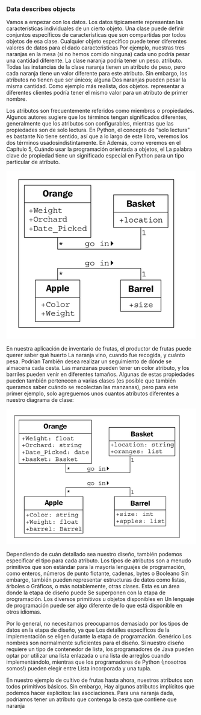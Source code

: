 ### Data describes objects

Vamos a empezar con los datos. Los datos típicamente representan las características individuales de un
cierto objeto. Una clase puede definir conjuntos específicos de características que son compartidas por todos
objetos de esa clase. Cualquier objeto específico puede tener diferentes valores de datos para el dado
caracteristicas Por ejemplo, nuestras tres naranjas en la mesa (si no hemos comido ninguna)
cada uno podría pesar una cantidad diferente. La clase naranja podría tener un peso.
atributo. Todas las instancias de la clase naranja tienen un atributo de peso, pero cada naranja
tiene un valor diferente para este atributo. Sin embargo, los atributos no tienen que ser únicos; alguna
Dos naranjas pueden pesar la misma cantidad. Como ejemplo más realista, dos objetos.
representar a diferentes clientes podría tener el mismo valor para un atributo de primer nombre.

Los atributos son frecuentemente referidos como miembros o propiedades. Algunos autores
sugiere que los términos tengan significados diferentes, generalmente que los atributos son configurables,
mientras que las propiedades son de solo lectura. En Python, el concepto de "solo lectura" es bastante
No tiene sentido, así que a lo largo de este libro, veremos los dos términos usados ​​indistintamente. En
Además, como veremos en el Capítulo 5, Cuándo usar la programación orientada a objetos, el
La palabra clave de propiedad tiene un significado especial en Python para un tipo particular de atributo.

![uml](data_describes.png)

En nuestra aplicación de inventario de frutas, el productor de frutas puede querer saber qué huerto
La naranja vino, cuando fue recogida, y cuánto pesa. Podrían
También desea realizar un seguimiento de dónde se almacena cada cesta. Las manzanas pueden tener un color
atributo, y los barriles pueden venir en diferentes tamaños. Algunas de estas propiedades pueden
también pertenecen a varias clases (es posible que también queramos saber cuándo se recolectan las manzanas),
pero para este primer ejemplo, solo agreguemos unos cuantos atributos diferentes a nuestro diagrama de clase:

![uml](description.png)


Dependiendo de cuán detallado sea nuestro diseño, también podemos especificar el tipo
para cada atributo. Los tipos de atributos son a menudo primitivos que son estándar para la mayoría
lenguajes de programación, como enteros, números de punto flotante, cadenas, bytes o
Booleano Sin embargo, también pueden representar estructuras de datos como listas, árboles o
Gráficos, o más notablemente, otras clases. Esta es un área donde la etapa de diseño puede
Se superponen con la etapa de programación. Los diversos primitivos u objetos disponibles en
Un lenguaje de programación puede ser algo diferente de lo que está disponible en
otros idiomas.

Por lo general, no necesitamos preocuparnos demasiado por los tipos de datos en la etapa de diseño, ya que
Los detalles específicos de la implementación se eligen durante la etapa de programación. Genérico
Los nombres son normalmente suficientes para el diseño. Si nuestro diseño requiere un tipo de contenedor de lista,
los programadores de Java pueden optar por utilizar una lista enlazada o una lista de arreglos cuando
implementándolo, mientras que los programadores de Python (¡nosotros somos!) pueden elegir entre
Lista incorporada y una tupla.

En nuestro ejemplo de cultivo de frutas hasta ahora, nuestros atributos son todos primitivos básicos. Sin embargo,
Hay algunos atributos implícitos que podemos hacer explícitos: las asociaciones.
Para una naranja dada, podríamos tener un atributo que contenga la cesta que contiene
que naranja

